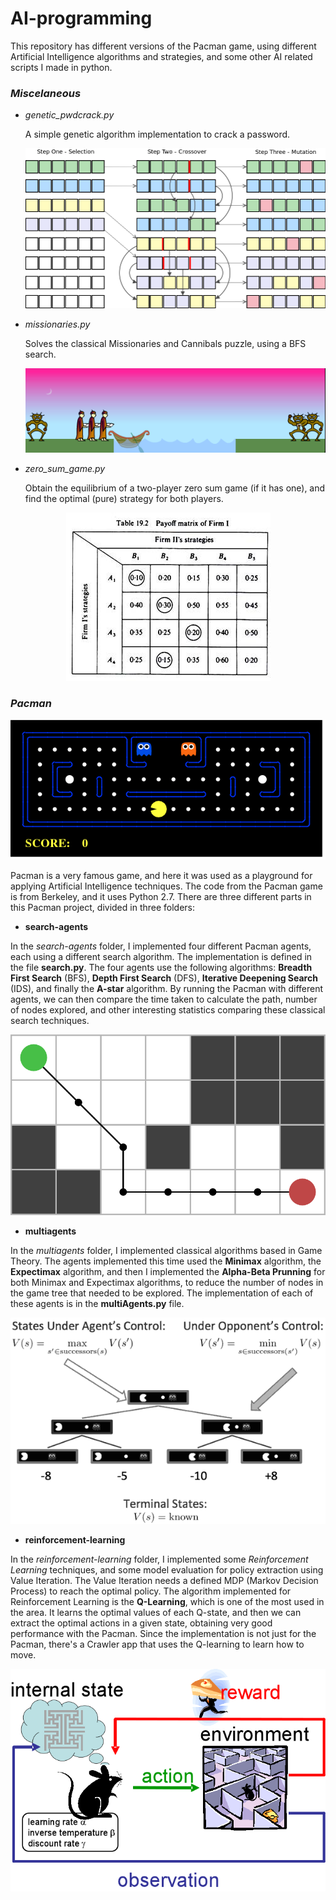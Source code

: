 # AI-programming

This repository has different versions of the Pacman game, using different Artificial Intelligence algorithms and strategies, and some other AI related scripts I made in python.

### *Miscelaneous*

- *genetic_pwdcrack.py*

    A simple genetic algorithm implementation to crack a password.

    <p align="center"> <img src="imgs/geneti.png"/></p>

- *missionaries.py*

    Solves the classical Missionaries and Cannibals puzzle, using a BFS search.

    <p align="center"> <img src="imgs/missionaries.png"/></p>

- *zero_sum_game.py*

    Obtain the equilibrium of a two-player zero sum game (if it has one), and find the optimal (pure) strategy for both players.

<p align="center"> <img src="imgs/zero_sum.jpg"/></p>



### *Pacman*

<p align="center"> <img src="imgs/pacman.gif"/></p>

Pacman is a very famous game, and here it was used as a playground for applying Artificial Intelligence techniques. The code from the Pacman game is from Berkeley, and it uses Python 2.7. There are three different parts in this Pacman project, divided in three folders:

- **search-agents**

In the *search-agents* folder, I implemented four different Pacman agents, each using a different search algorithm. The implementation is defined in the file **search.py**. The four agents use the following algorithms: **Breadth First Search** (BFS), **Depth First Search** (DFS), **Iterative Deepening Search** (IDS), and finally the **A-star** algorithm. By running the Pacman with different agents, we can then compare the time taken to calculate the path, number of nodes explored, and other interesting statistics comparing these classical search techniques.

<p align="center"> <img src="imgs/a_star.png"/></p>

- **multiagents**

In the *multiagents* folder, I implemented classical algorithms based in Game Theory. The agents implemented this time used the **Minimax** algorithm, the **Expectimax** algorithm, and then I implemented the **Alpha-Beta Prunning** for both Minimax and Expectimax algorithms, to reduce the number of nodes in the game tree that needed to be explored. The implementation of each of these agents is in the **multiAgents.py** file.

<p align="center"> <img src="imgs/minimax.png"/></p>

- **reinforcement-learning**

In the *reinforcement-learning* folder, I implemented some *Reinforcement Learning* techniques, and some model evaluation for policy extraction using Value Iteration. The Value Iteration needs a defined MDP (Markov Decision Process) to reach the optimal policy. The algorithm implemented for Reinforcement Learning is the **Q-Learning**, which is one of the most used in the area. It learns the optimal values of each Q-state, and then we can extract the optimal actions in a given state, obtaining very good performance with the Pacman. Since the implementation is not just for the Pacman, there's a Crawler app that uses the Q-learning to learn how to move.

<p align="center"> <img src="imgs/reinforcement.png"/></p>
